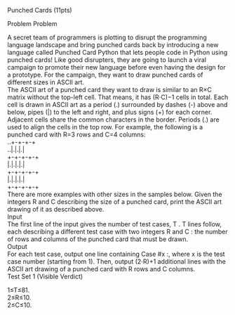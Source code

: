 Punched Cards (11pts)

Problem
Problem

A secret team of programmers is plotting to disrupt the programming language landscape 
and bring punched cards back by introducing a new language called Punched Card Python
that lets people code in Python using punched cards! Like good disrupters,
they are going to launch a viral campaign to promote their new language before even
having the design for a prototype. For the campaign, they want to draw punched cards of 
different sizes in ASCII art.   
The ASCII art of a punched card they want to draw is similar to an R×C matrix 
without the top-left cell. That means, it has (R⋅C)−1 cells in total. 
Each cell is drawn in ASCII art as a period (.) surrounded by dashes (-) above
and below, pipes (|) to the left and right, and plus signs (+) for each corner.     
Adjacent cells share the common characters in the border.
Periods (.) are used to align the cells in the top row.
For example, the following is a punched card with R=3
rows and C=4 columns:   
..+-+-+-+   
..|.|.|.|   
+-+-+-+-+   
|.|.|.|.|   
+-+-+-+-+   
|.|.|.|.|   
+-+-+-+-+   
There are more examples with other sizes in the samples below. Given the integers R and C
describing the size of a punched card, print the ASCII art drawing of it as 
described above.    
Input   
The first line of the input gives the number of test cases, T
. T lines follow, each describing a different test case with two integers R and C
: the number of rows and columns of the punched card that must be drawn.    
Output  
For each test case, output one line containing Case #x
:, where x is the test case number (starting from 1). 
Then, output (2⋅R)+1 additional lines with the ASCII art drawing of a punched card 
with R rows and C columns.  
Test Set 1 (Visible Verdict)    

1≤T≤81.     
2≤R≤10.     
2≤C≤10. 